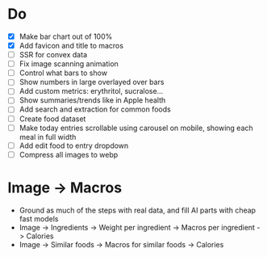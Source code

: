 # Do

- [x] Make bar chart out of 100%
- [x] Add favicon and title to macros
- [ ] SSR for convex data
- [ ] Fix image scanning animation
- [ ] Control what bars to show
- [ ] Show numbers in large overlayed over bars
- [ ] Add custom metrics: erythritol, sucralose…
- [ ] Show summaries/trends like in Apple health
- [ ] Add search and extraction for common foods
- [ ] Create food dataset
- [ ] Make today entries scrollable using carousel on mobile, showing each meal in full width
- [ ] Add edit food to entry dropdown
- [ ] Compress all images to webp

# Image -> Macros

- Ground as much of the steps with real data, and fill AI parts with cheap fast models
- Image -> Ingredients -> Weight per ingredient -> Macros per ingredient -> Calories
- Image -> Similar foods -> Macros for similar foods -> Calories
